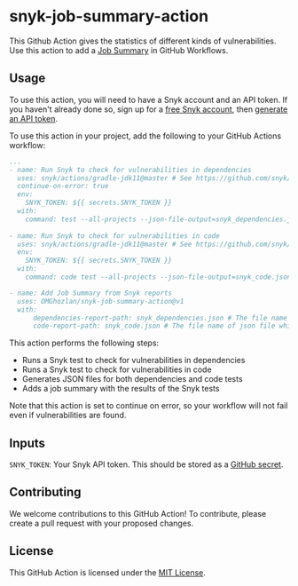 # snyk-job-summary-action


This Github Action gives the statistics of different kinds of vulnerabilities. Use this action to add a [Job Summary](https://github.blog/2022-05-09-supercharging-github-actions-with-job-summaries/) in GitHub Workflows.

## Usage

To use this action, you will need to have a Snyk account and an API token. If you haven't already done so, sign up for a [free Snyk account](https://snyk.io/signup/), then [generate an API token](https://app.snyk.io/account/token).

To use this action in your project, add the following to your GitHub Actions workflow:

```yaml
...
- name: Run Snyk to check for vulnerabilities in dependencies
  uses: snyk/actions/gradle-jdk11@master # See https://github.com/snyk/actions for other supported build tools/languages
  continue-on-error: true
  env:
    SNYK_TOKEN: ${{ secrets.SNYK_TOKEN }}
  with:
    command: test --all-projects --json-file-output=snyk_dependencies.json
          
- name: Run Snyk to check for vulnerabilities in code
  uses: snyk/actions/gradle-jdk11@master # See https://github.com/snyk/actions for other supported build tools/languages
  env:
    SNYK_TOKEN: ${{ secrets.SNYK_TOKEN }}
  with:
    command: code test --all-projects --json-file-output=snyk_code.json

- name: Add Job Summary from Snyk reports
  uses: OMGhozlan/snyk-job-summary-action@v1
  with:
      dependencies-report-path: snyk_dependencies.json # The file name of json file which is generated on snyk test
      code-report-path: snyk_code.json # The file name of json file which is generated on snyk code test
```
This action performs the following steps:

- Runs a Snyk test to check for vulnerabilities in dependencies
- Runs a Snyk test to check for vulnerabilities in code
- Generates JSON files for both dependencies and code tests
- Adds a job summary with the results of the Snyk tests

Note that this action is set to continue on error, so your workflow will not fail even if vulnerabilities are found.

## Inputs
`SNYK_TOKEN`: Your Snyk API token. This should be stored as a [GitHub secret](https://docs.github.com/en/actions/security-guides/encrypted-secrets).

## Contributing
We welcome contributions to this GitHub Action! To contribute, please create a pull request with your proposed changes.

## License
This GitHub Action is licensed under the [MIT License](https://chat.openai.com/LICENSE).
